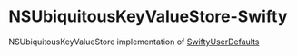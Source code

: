 # NSUbiquitousKeyValueStore-Swifty

NSUbiquitousKeyValueStore implementation of [SwiftyUserDefaults](https://github.com/radex/SwiftyUserDefaults "SwiftyUserDefaults")